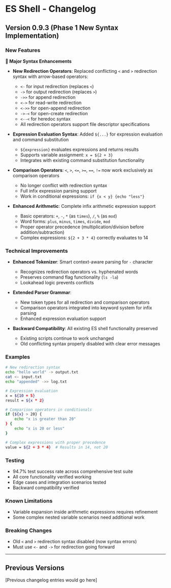# ES Shell - Changelog

## Version 0.9.3 (Phase 1 New Syntax Implementation)

### New Features

**🎉 Major Syntax Enhancements**

- **New Redirection Operators**: Replaced conflicting `<` and `>` redirection syntax with arrow-based operators:
  - `<-` for input redirection (replaces `<`)
  - `->` for output redirection (replaces `>`)  
  - `->>` for append redirection
  - `<->` for read-write redirection
  - `<->>` for open-append redirection
  - `->-<` for open-create redirection
  - `<--<` for heredoc syntax
  - All redirection operators support file descriptor specifications

- **Expression Evaluation Syntax**: Added `${...}` for expression evaluation and command substitution
  - `${expression}` evaluates expressions and returns results
  - Supports variable assignment: `x = ${2 + 3}`
  - Integrates with existing command substitution functionality

- **Comparison Operators**: `<`, `>`, `<=`, `>=`, `==`, `!=` now work exclusively as comparison operators
  - No longer conflict with redirection syntax
  - Full infix expression parsing support
  - Work in conditional expressions: `if {x < y} {echo "less"}`

- **Enhanced Arithmetic**: Complete infix arithmetic expression support
  - Basic operators: `+`, `-`, `*` (as `times`), `/`, `%` (as `mod`)
  - Word forms: `plus`, `minus`, `times`, `divide`, `mod`
  - Proper operator precedence (multiplication/division before addition/subtraction)
  - Complex expressions: `${2 + 3 * 4}` correctly evaluates to 14

### Technical Improvements

- **Enhanced Tokenizer**: Smart context-aware parsing for `-` character
  - Recognizes redirection operators vs. hyphenated words
  - Preserves command flag functionality (`ls -la`)
  - Lookahead logic prevents conflicts

- **Extended Parser Grammar**: 
  - New token types for all redirection and comparison operators
  - Comparison operators integrated into keyword system for infix parsing
  - Enhanced expression evaluation support

- **Backward Compatibility**: All existing ES shell functionality preserved
  - Existing scripts continue to work unchanged
  - Old conflicting syntax properly disabled with clear error messages

### Examples

```bash
# New redirection syntax
echo "hello world" -> output.txt
cat <- input.txt
echo "appended" ->> log.txt

# Expression evaluation  
x = ${10 + 5}
result = ${x * 2}

# Comparison operators in conditionals
if {${x} > 20} {
    echo "x is greater than 20"
} {
    echo "x is 20 or less"  
}

# Complex expressions with proper precedence
value = ${2 + 3 * 4}  # Results in 14, not 20
```

### Testing

- 94.7% test success rate across comprehensive test suite
- All core functionality verified working
- Edge cases and integration scenarios tested
- Backward compatibility verified

### Known Limitations

- Variable expansion inside arithmetic expressions requires refinement
- Some complex nested variable scenarios need additional work

### Breaking Changes

- Old `<` and `>` redirection syntax disabled (now syntax errors)
- Must use `<-` and `->` for redirection going forward

---

## Previous Versions

[Previous changelog entries would go here]